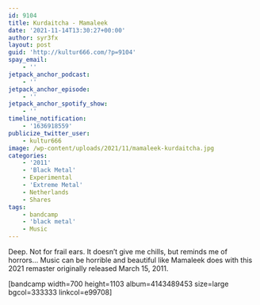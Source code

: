 ```yaml
---
id: 9104
title: Kurdaitcha - Mamaleek
date: '2021-11-14T13:30:27+00:00'
author: syr3fx
layout: post
guid: 'http://kultur666.com/?p=9104'
spay_email:
    - ''
jetpack_anchor_podcast:
    - ''
jetpack_anchor_episode:
    - ''
jetpack_anchor_spotify_show:
    - ''
timeline_notification:
    - '1636918559'
publicize_twitter_user:
    - kultur666
image: /wp-content/uploads/2021/11/mamaleek-kurdaitcha.jpg
categories:
    - '2011'
    - 'Black Metal'
    - Experimental
    - 'Extreme Metal'
    - Netherlands
    - Shares
tags:
    - bandcamp
    - 'black metal'
    - Music
---
```


Deep. Not for frail ears. It doesn’t give me chills, but reminds me of horrors… Music can be horrible and beautiful like Mamaleek does with this 2021 remaster originally released March 15, 2011.

\[bandcamp width=700 height=1103 album=4143489453 size=large bgcol=333333 linkcol=e99708\]